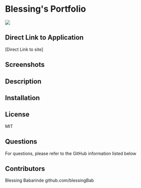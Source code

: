 # Blessing's Portfolio

[<img src="https://img.shields.io/badge/License-MIT-yellow.svg">](https://opensource.org/licenses/MIT)

## Direct Link to Application

[Direct Link to site]

## Screenshots

## Description

## Installation

## License

MIT

## Questions

For questions, please refer to the GitHub information listed below

## Contributors

Blessing Babarinde github.com/blessingBab
